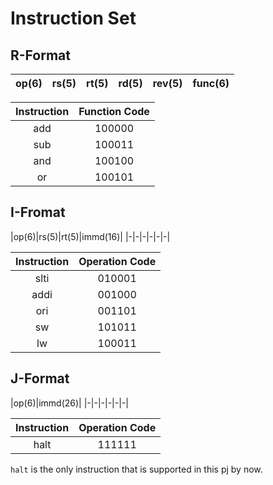 # Instruction Set
## R-Format
|op(6)|rs(5)|rt(5)|rd(5)|rev(5)|func(6)|
|-|-|-|-|-|-|

|Instruction|Function Code|
|:--:|:--:|
|add|100000|
|sub|100011|
|and|100100|
|or|100101|

## I-Fromat
|op(6)|rs(5)|rt(5)|immd(16)|
|-|-|-|-|-|-|

|Instruction|Operation Code|
|:--:|:--:|
|slti|010001|
|addi|001000|
|ori|001101|
|sw|101011|
|lw|100011|

## J-Format
|op(6)|immd(26)|
|-|-|-|-|-|-|

|Instruction|Operation Code|
|:--:|:--:|
|halt|111111|
`halt` is the only instruction that is supported in this pj by now.